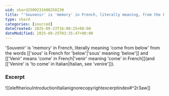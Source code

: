 ```yaml
---
uid: shard2509231600258230
title: "'Souvenir' is 'memory' in French, literally meaning, from the French words 'sous' and 'venir', 'come from below'"
type: shard
categories: [sourced]
dateCreated: 2025-09-23T16:00:25+08:00
dateModified: 2025-09-25T03:35:47+00:00
---
```

'Souvenir' is 'memory' in French, literally meaning 'come from below' from the words [['sous' is French for 'below'|'sous' meaning 'below']] and [['Venir' means 'come' in French|'venir' meaning 'come' in French]](and [['Venire' is 'to come' in Italian|Italian, see 'venire']]).

### Excerpt
![[eleftheriouIntroductionItalianignorecopyrightexcerptindex#^2r3aw]]